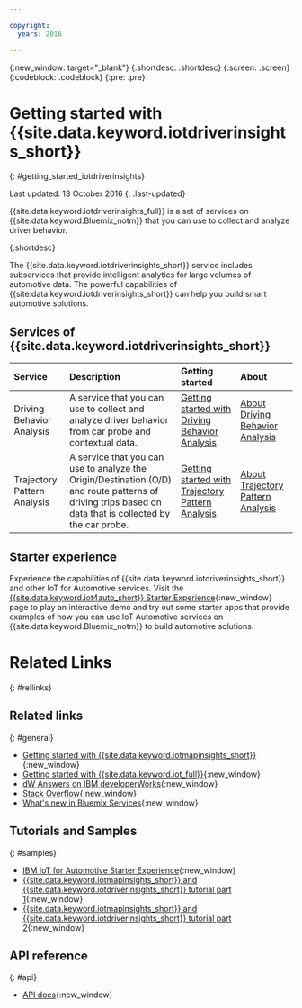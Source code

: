 ```yaml
---

copyright:
  years: 2016

---
```


{:new_window: target="_blank"}
{:shortdesc: .shortdesc}
{:screen: .screen}
{:codeblock: .codeblock}
{:pre: .pre}

# Getting started with {{site.data.keyword.iotdriverinsights_short}}
{: #getting_started_iotdriverinsights}

Last updated: 13 October 2016
{: .last-updated}

{{site.data.keyword.iotdriverinsights_full}} is a set of services on {{site.data.keyword.Bluemix_notm}} that you can use to collect and analyze driver behavior.

{:shortdesc}

The {{site.data.keyword.iotdriverinsights_short}} service includes subservices that provide intelligent analytics for large volumes of automotive data. The powerful capabilities of {{site.data.keyword.iotdriverinsights_short}} can help you build smart automotive solutions.

## Services of {{site.data.keyword.iotdriverinsights_short}}

|Service|Description|Getting started|About|
|:---|:---|:---|:---|
|Driving Behavior Analysis|A service that you can use to collect and analyze driver behavior from car probe and contextual data.| [Getting started with Driving Behavior Analysis](./drb_index.html)|[About Driving Behavior Analysis](drb_iotdriverinsights_overview.html)|
|Trajectory Pattern Analysis|A service that you can use to analyze the Origin/Destination (O/D) and route patterns of driving trips based on data that is collected by the car probe.| [Getting started with Trajectory Pattern Analysis](./tp_index.html)|[About Trajectory Pattern Analysis](tp_iotdriverinsights_overview.html)|

## Starter experience
Experience the capabilities of {{site.data.keyword.iotdriverinsights_short}} and other IoT for Automotive services. Visit the [{{site.data.keyword.iot4auto_short}} Starter Experience](https://iot-automotive-starter.mybluemix.net){:new_window} page to play an interactive demo and try out some starter apps that provide examples of how you can use IoT Automotive services on {{site.data.keyword.Bluemix_notm}} to build automotive solutions.


# Related Links
{: #rellinks}

## Related links
{: #general}

* [Getting started with {{site.data.keyword.iotmapinsights_short}}](../IotMapInsights/index.html){:new_window}
* [Getting started with {{site.data.keyword.iot_full}}](https://www.ng.bluemix.net/docs/services/IoT/index.html){:new_window}
* [dW Answers on IBM developerWorks](https://developer.ibm.com/answers/topics/iot-driver-behavior){:new_window}
* [Stack Overflow](http://stackoverflow.com/questions/tagged/iot-driver-behavior){:new_window}
* [What's new in Bluemix Services](http://www.ng.bluemix.net/docs/whatsnew/index.html#services_category){:new_window}

## Tutorials and Samples
{: #samples}

* [IBM IoT for Automotive Starter Experience](https://iot-automotive-starter.mybluemix.net){:new_window}
* [{{site.data.keyword.iotmapinsights_short}} and  {{site.data.keyword.iotdriverinsights_short}} tutorial part 1](https://github.com/IBM-Bluemix/car-data-management){:new_window}
* [{{site.data.keyword.iotmapinsights_short}} and  {{site.data.keyword.iotdriverinsights_short}} tutorial part 2](https://github.com/IBM-Bluemix/map-driver-insights){:new_window}

## API reference
{: #api}

* [API docs](http://ibm.biz/IoTDriverBehavior_APIdoc){:new_window}
